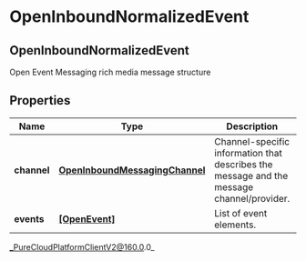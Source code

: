 # OpenInboundNormalizedEvent

## OpenInboundNormalizedEvent
Open Event Messaging rich media message structure

## Properties

|Name | Type | Description | Notes|
|------------ | ------------- | ------------- | -------------|
| **channel** | [**OpenInboundMessagingChannel**](OpenInboundMessagingChannel) | Channel-specific information that describes the message and the message channel/provider. | |
| **events** | [**[OpenEvent]**](OpenEvent) | List of event elements. | |



_PureCloudPlatformClientV2@160.0.0_
